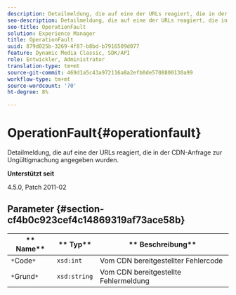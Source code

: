 ```yaml
---
description: Detailmeldung, die auf eine der URLs reagiert, die in der CDN-Anfrage zur Ungültigmachung angegeben wurden.
seo-description: Detailmeldung, die auf eine der URLs reagiert, die in der CDN-Anfrage zur Ungültigmachung angegeben wurden.
seo-title: OperationFault
solution: Experience Manager
title: OperationFault
uuid: 879d025b-3269-4f87-b8bd-b7916509d077
feature: Dynamic Media Classic, SDK/API
role: Entwickler, Administrator
translation-type: tm+mt
source-git-commit: 469d1a5c43a972116a8a2efb0de5708800130a99
workflow-type: tm+mt
source-wordcount: '70'
ht-degree: 8%

---
```



# OperationFault{#operationfault}

Detailmeldung, die auf eine der URLs reagiert, die in der CDN-Anfrage zur Ungültigmachung angegeben wurden.

**Unterstützt seit**

4.5.0, Patch 2011-02

## Parameter {#section-cf4b0c923cef4c14869319af73ace58b}

| ** Name** | ** Typ** | ** Beschreibung** |
|---|---|---|
| `*`Code`*` | `xsd:int` | Vom CDN bereitgestellter Fehlercode |
| `*`Grund`*` | `xsd:string` | Vom CDN bereitgestellte Fehlermeldung |

